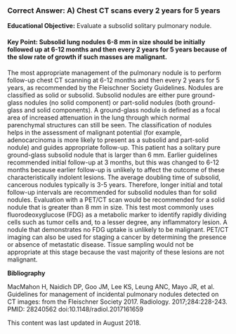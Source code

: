 
### Correct Answer: A) Chest CT scans every 2 years for 5 years 

**Educational Objective:** Evaluate a subsolid solitary pulmonary nodule.

#### **Key Point:** Subsolid lung nodules 6-8 mm in size should be initially followed up at 6-12 months and then every 2 years for 5 years because of the slow rate of growth if such masses are malignant.

The most appropriate management of the pulmonary nodule is to perform follow-up chest CT scanning at 6-12 months and then every 2 years for 5 years, as recommended by the Fleischner Society Guidelines. Nodules are classified as solid or subsolid. Subsolid nodules are either pure ground-glass nodules (no solid component) or part-solid nodules (both ground-glass and solid components). A ground-glass nodule is defined as a focal area of increased attenuation in the lung through which normal parenchymal structures can still be seen. The classification of nodules helps in the assessment of malignant potential (for example, adenocarcinoma is more likely to present as a subsolid and part-solid nodule) and guides appropriate follow-up. This patient has a solitary pure ground-glass subsolid nodule that is larger than 6 mm. Earlier guidelines recommended initial follow-up at 3 months, but this was changed to 6-12 months because earlier follow-up is unlikely to affect the outcome of these characteristically indolent lesions. The average doubling time of subsolid, cancerous nodules typically is 3-5 years. Therefore, longer initial and total follow-up intervals are recommended for subsolid nodules than for solid nodules.
Evaluation with a PET/CT scan would be recommended for a solid nodule that is greater than 8 mm in size. This test most commonly uses fluorodeoxyglucose (FDG) as a metabolic marker to identify rapidly dividing cells such as tumor cells and, to a lesser degree, any inflammatory lesion. A nodule that demonstrates no FDG uptake is unlikely to be malignant. PET/CT imaging can also be used for staging a cancer by determining the presence or absence of metastatic disease.
Tissue sampling would not be appropriate at this stage because the vast majority of these lesions are not malignant.

**Bibliography**

MacMahon H, Naidich DP, Goo JM, Lee KS, Leung ANC, Mayo JR, et al. Guidelines for management of incidental pulmonary nodules detected on CT images: from the Fleischner Society 2017. Radiology. 2017;284:228-243. PMID: 28240562 doi:10.1148/radiol.2017161659

This content was last updated in August 2018.
